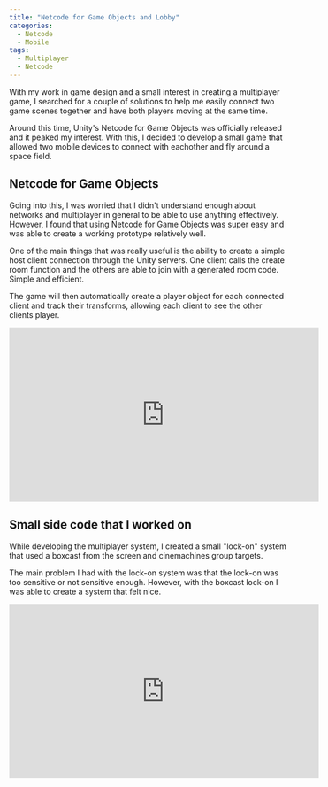 ```yaml
---
title: "Netcode for Game Objects and Lobby"
categories:
  - Netcode
  - Mobile
tags:
  - Multiplayer
  - Netcode
---
```


With my work in game design and a small interest in creating a multiplayer game, I searched for a couple of solutions to help me easily connect two game scenes together and have both players moving at the same time.

Around this time, Unity's Netcode for Game Objects was officially released and it peaked my interest. With this, I decided to develop a small game that allowed two mobile devices to connect with eachother and fly around a space field.

## Netcode for Game Objects

Going into this, I was worried that I didn't understand enough about networks and multiplayer in general to be able to use anything effectively. However, I found that using Netcode for Game Objects was super easy and was able to create a working prototype relatively well.

One of the main things that was really useful is the ability to create a simple host client connection through the Unity servers. One client calls the create room function and the others are able to join with a generated room code. Simple and efficient.

The game will then automatically create a player object for each connected client and track their transforms, allowing each client to see the other clients player. 

<iframe width="560" height="315" src="https://www.youtube.com/embed/18e9TeNkOnY?si=FSfJSNLb5GRCjDoA" title="YouTube video player" frameborder="0" allow="accelerometer; autoplay; clipboard-write; encrypted-media; gyroscope; picture-in-picture; web-share" allowfullscreen></iframe>

## Small side code that I worked on

While developing the multiplayer system, I created a small "lock-on" system that used a boxcast from the screen and cinemachines group targets.

The main problem I had with the lock-on system was that the lock-on was too sensitive or not sensitive enough. However, with the boxcast lock-on I was able to create a system that felt nice.

<iframe width="560" height="315" src="https://www.youtube.com/embed/S7Q4OwK6wjA?si=2erpynZbQ8ah0kKE" title="YouTube video player" frameborder="0" allow="accelerometer; autoplay; clipboard-write; encrypted-media; gyroscope; picture-in-picture; web-share" allowfullscreen></iframe>

